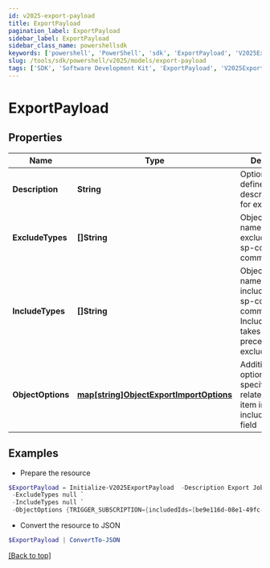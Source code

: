 ```yaml
---
id: v2025-export-payload
title: ExportPayload
pagination_label: ExportPayload
sidebar_label: ExportPayload
sidebar_class_name: powershellsdk
keywords: ['powershell', 'PowerShell', 'sdk', 'ExportPayload', 'V2025ExportPayload'] 
slug: /tools/sdk/powershell/v2025/models/export-payload
tags: ['SDK', 'Software Development Kit', 'ExportPayload', 'V2025ExportPayload']
---
```



# ExportPayload

## Properties

Name | Type | Description | Notes
------------ | ------------- | ------------- | -------------
**Description** | **String** | Optional user defined description/name for export job. | [optional] 
**ExcludeTypes** | **[]String** | Object type names to be excluded from an sp-config export command. | [optional] 
**IncludeTypes** | **[]String** | Object type names to be included in an sp-config export command. IncludeTypes takes precedence over excludeTypes. | [optional] 
**ObjectOptions** | [**map[string]ObjectExportImportOptions**](object-export-import-options) | Additional options targeting specific objects related to each item in the includeTypes field | [optional] 

## Examples

- Prepare the resource
```powershell
$ExportPayload = Initialize-V2025ExportPayload  -Description Export Job 1 Test `
 -ExcludeTypes null `
 -IncludeTypes null `
 -ObjectOptions {TRIGGER_SUBSCRIPTION={includedIds=[be9e116d-08e1-49fc-ab7f-fa585e96c9e4], includedNames=[Test 2]}}
```

- Convert the resource to JSON
```powershell
$ExportPayload | ConvertTo-JSON
```


[[Back to top]](#) 


